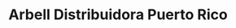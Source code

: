 ---
title: "Arbell Distribuidora Puerto Rico"
url: /puerto-rico/arbell-distribuidora-puerto-rico/
shop: Allgemein
---
